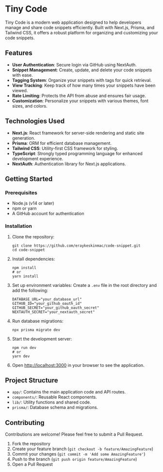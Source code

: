 # Tiny Code

Tiny Code is a modern web application designed to help developers manage and share code snippets efficiently. Built with Next.js, Prisma, and Tailwind CSS, it offers a robust platform for organizing and customizing your code snippets.

## Features

- **User Authentication**: Secure login via GitHub using NextAuth.
- **Snippet Management**: Create, update, and delete your code snippets with ease.
- **Tagging System**: Organize your snippets with tags for quick retrieval.
- **View Tracking**: Keep track of how many times your snippets have been viewed.
- **Rate Limiting**: Protects the API from abuse and ensures fair usage.
- **Customization**: Personalize your snippets with various themes, font sizes, and colors.

## Technologies Used

- **Next.js**: React framework for server-side rendering and static site generation.
- **Prisma**: ORM for efficient database management.
- **Tailwind CSS**: Utility-first CSS framework for styling.
- **TypeScript**: Strongly typed programming language for enhanced development experience.
- **NextAuth**: Authentication library for Next.js applications.

## Getting Started

### Prerequisites

- Node.js (v14 or later)
- npm or yarn
- A GitHub account for authentication

### Installation

1. Clone the repository:
   ```
   git clone https://github.com/eraykeskinmac/code-snippet.git
   cd code-snippet
   ```

2. Install dependencies:
   ```
   npm install
   # or
   yarn install
   ```

3. Set up environment variables:
   Create a `.env` file in the root directory and add the following:
   ```
   DATABASE_URL="your_database_url"
   GITHUB_ID="your_github_oauth_id"
   GITHUB_SECRET="your_github_oauth_secret"
   NEXTAUTH_SECRET="your_nextauth_secret"
   ```

4. Run database migrations:
   ```
   npx prisma migrate dev
   ```

5. Start the development server:
   ```
   npm run dev
   # or
   yarn dev
   ```

6. Open [http://localhost:3000](http://localhost:3000) in your browser to see the application.

## Project Structure

- `app/`: Contains the main application code and API routes.
- `components/`: Reusable React components.
- `lib/`: Utility functions and shared code.
- `prisma/`: Database schema and migrations.

## Contributing

Contributions are welcome! Please feel free to submit a Pull Request.

1. Fork the repository
2. Create your feature branch (`git checkout -b feature/AmazingFeature`)
3. Commit your changes (`git commit -m 'Add some AmazingFeature'`)
4. Push to the branch (`git push origin feature/AmazingFeature`)
5. Open a Pull Request
